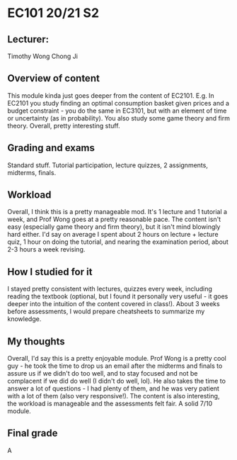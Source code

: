 # EC101 20/21 S2

## Lecturer: 
Timothy Wong Chong Ji

## Overview of content
This module kinda just goes deeper from the content of EC2101. E.g. In EC2101 you study finding an optimal consumption basket given prices and a budget constraint - you do the same
in EC3101, but with an element of time or uncertainty (as in probability). You also study some game theory and firm theory. Overall, pretty interesting stuff. 

## Grading and exams
Standard stuff. Tutorial participation, lecture quizzes, 2 assignments, midterms, finals.

## Workload
Overall, I think this is a pretty manageable mod. It's 1 lecture and 1 tutorial a week, and Prof Wong goes at a pretty reasonable pace. The content isn't easy (especially 
game theory and firm theory), but it isn't mind blowingly hard either. I'd say on average I spent about 2 hours on lecture + lecture quiz, 1 hour on doing the tutorial, and 
nearing the examination period, about 2-3 hours a week revising.

## How I studied for it
I stayed pretty consistent with lectures, quizzes every week, including reading the textbook (optional, but I found it personally very useful - it goes deeper into the intuition of the content covered 
in class!). About 3 weeks before assessments, I would prepare cheatsheets to summarize my knowledge.

## My thoughts
Overall, I'd say this is a pretty enjoyable module. Prof Wong is a pretty cool guy - he took the time to drop us an email after the midterms and finals to assure us if we didn't do 
too well, and to stay focused and not be complacent if we did do well (I didn't do well, lol). He also takes the time to answer a lot of questions - I had plenty of them, and he 
was very patient with a lot of them (also very responsive!). The content is also interesting, the workload is manageable and the assessments felt fair. A solid 7/10 module.

## Final grade
A
